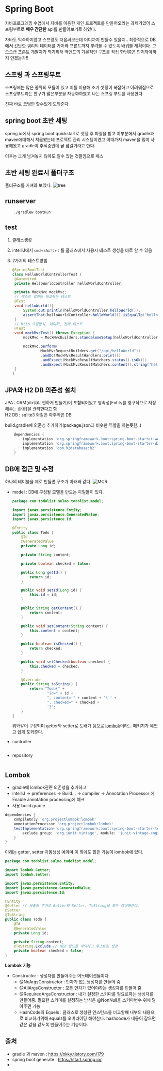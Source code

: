 # Spring Boot

자바프로그래밍 수업에서 자바를 이용한 개인 프로젝트를 만들어오라는 과제가있어 스프링부트로 **매우 간단한** api를 만들어보기로 하였다.

자바도 익숙하지않고 스프링도 처음써보는데 어디까지 만들수 있을지.. 최종적으로 DB에서 간단한 쿼리의 데이터를 가져와 프론트까지 뿌려볼 수 있도록 배워볼 계획이다. 고오오급 프론트 개발자가 되기위해 백엔드의 기본적인 구조를 직접 한번쯤은 만져봐야하지 안겠는가!!

## 스프링 과 스프링부트

스프링에는 많은 종류의 모듈이 있고 이를 이용해 초기 셋팅이 복잡하고 어려워짐으로 스프링부트라는 친구가 많은부분을 자동화하였고 나는 스프링 부트를 사용한다.

진짜 바로 코딩만 할수있게 도와준다.

## spring boot 초반 세팅

spring.io에서 spring boot quickstart로 셋팅 후 파일을 받고 이부분에서 gradle과 maven에대해서 처음봤는데 프로젝트 관리 시스템이였고 이때까지 maven을 많이 사용해왔고 gradle이 추적중인데 곧 넘길거라고 한다.

이후는 크게 남겨놓지 않아도 알수 있는 것들임으로 패스

## 초반 세팅 완료시 폴더구조

폴더구조를 가져와 보았다.
![tree](img/springBoot1-1.png)

## runserver

```bash
    ./gradlew bootRun
```

## test

1. 클래스생성
2. intelliJ에서 `cmd`+`shift`+`t` 를 클래스에서 사용시 테스트 생성을 바로 할 수 있음
3. 2가지의 테스트방법

   ```java
   @SpringBootTest
   class HelloWorldControllerTest {
    @Autowired
    private HelloWorldController helloWorldController;

    private MockMvc mockMvc;
    // 텍스트 결과만 비교하는 테스트
    @Test
    void helloWorld(){
        System.out.println(helloWorldController.helloWorld());
        assertThat(helloWorldController.helloWorld()).isEqualTo("hello World!");
    }
    // http 요청방식, 데이터, 전체 테스트
    @Test
    void mockMvcTest() throws Exception {
        mockMvc = MockMvcBuilders.standaloneSetup(helloWorldController).build();

        mockMvc.perform(
                MockMvcRequestBuilders.get("/api/helloWorld"))
                .andDo(MockMvcResultHandlers.print())
                .andExpect(MockMvcResultMatchers.status().isOk())
                .andExpect(MockMvcResultMatchers.content().string("hello World!"));
    }
   }
   ```

## JPA와 H2 DB 의존성 설치

JPA : ORM(db쿼리 편하게 만들기)이 포함되어있고 영속성(Entity를 영구적으로 저장해주는 환경)을 관리한다고 함\
H2 DB : sqlite3 와같은 아주작은 DB

build.gradle에 의존성 추가하기(package.json과 비슷한 역할을 하는듯한..)

```gradle
    dependencies {
        implementation 'org.springframework.boot:spring-boot-starter-web'
        implementation 'org.springframework.boot:spring-boot-starter-data-jpa'
        implementation 'com.h2database:h2'
    }
```

## DB에 접근 및 수정

하나의 테이블을 예로 만들면 구조가 아래와 같다.
![MCR](img/springBoot1-2.png)

- model : DB에 구성될 모델을 만드는 파일들이 있다.

  ```java
  package com.todolist.sulmo.todolist.model;

  import javax.persistence.Entity;
  import javax.persistence.GeneratedValue;
  import javax.persistence.Id;

  @Entity
  public class Todo {
      @Id
      @GeneratedValue
      private Long id;

      private String content;

      private boolean checked = false;

      public Long getId() {
          return id;
      }

      public void setId(Long id) {
          this.id = id;
      }

      public String getContent() {
          return content;
      }

      public void setContent(String content) {
          this.content = content;
      }

      public boolean isChecked() {
          return checked;
      }

      public void setChecked(boolean checked) {
          this.checked = checked;
      }

      @Override
      public String toString() {
          return "Todo{" +
                  "id=" + id +
                  ", content='" + content + '\'' +
                  ", checked=" + checked +
                  '}';
      }
  }
  ```

  위와같이 구성되며 getter와 setter로 도배가 됨으로 [lombok](#lombok)이라는 패키지가 예쁘고 쉽게 도와준다.

- controller

  ```java

  ```

- repository

  ```java

  ```

## Lombok

- gradle에 lombok관련 의존성을 추가하고
- intelliJ -> preferences -> Build... -> compiler -> Annotation Processor 에 Enable annotation processing에 체크
- 사용
  build.gradle

```gradle
dependencies {
	compileOnly 'org.projectlombok:lombok'
	annotationProcessor 'org.projectlombok:lombok'
	testImplementation('org.springframework.boot:spring-boot-starter-test') {
		exclude group: 'org.junit.vintage', module: 'junit-vintage-engine'
	}
}
```

아래는 getter, setter 자동생성 예이며 이 외에도 많은 기능이 lombok에 있다.

```java
package com.todolist.sulmo.todolist.model;

import lombok.Getter;
import lombok.Setter;

import javax.persistence.Entity;
import javax.persistence.GeneratedValue;
import javax.persistence.Id;

@Entity
@Getter // 세줄의 추가로 Getter와 Setter, ToString을 모두 생성해준다.
@Setter
@ToString
public class Todo {
    @Id
    @GeneratedValue
    private Long id;

    private String content;
    @ToString.Exclude // 해당 필드를 제외하고 투스트링 생성
    private boolean checked = false;
}
```
**Lombok 기능**
- Constructor : 생성자를 만들어주는 어노테이션들이다.
  - @NoArgsConstructor : 인자가 없는생성자를 만들어 줌
  - @AllArgsConstructor : 모든 인자가 있어야하는 생성자를 만들어 줌
  - @RequiredArgsConstructor : 내가 설정한 스키마를 필요로하는 생성자를 만들어줌. 필요한 스키마를 설정하는 방식은 @NonNull을 스키마변수 위에 달아주면 가능
  - HashCode와 Equels : 클래스로 생성된 인스턴스를 비교할때 내부의 내용으로 비교하기위해 equals를 오버라이딩 해야한다. hashcode가 내용이 같으면 같은 값을 같도록 만들어주는 기능이다.
## 출처

- gradle 과 maven : https://okky.tistory.com/179
- spring boot generate : https://start.spring.io/
-
